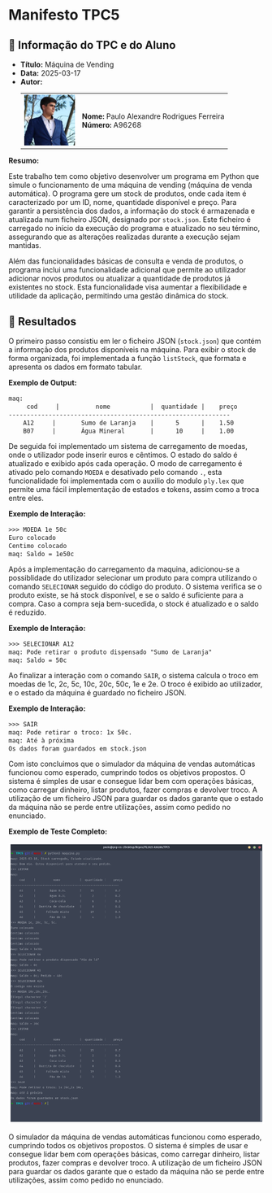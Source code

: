# Manifesto TPC5

## 📌 Informação do TPC e do Aluno  

- **Título:** Máquina de Vending
- **Data:** 2025-03-17
- **Autor:**  
    <table>
    <tr>
        <td><img src="../Images/Profile.jpg" width="100"></td>
        <td>
        <strong>Nome:</strong> Paulo Alexandre Rodrigues Ferreira<br>
        <strong>Número:</strong> A96268
        </td>
    </tr>
    </table>

**Resumo:** 

Este trabalho tem como objetivo desenvolver um programa em Python que simule o funcionamento de uma máquina de vending (máquina de venda automática). O programa gere um stock de produtos, onde cada item é caracterizado por um ID, nome, quantidade disponível e preço. Para garantir a persistência dos dados, a informação do stock é armazenada e atualizada num ficheiro JSON, designado por `stock.json`. Este ficheiro é carregado no início da execução do programa e atualizado no seu término, assegurando que as alterações realizadas durante a execução sejam mantidas.

Além das funcionalidades básicas de consulta e venda de produtos, o programa inclui uma funcionalidade adicional que permite ao utilizador adicionar novos produtos ou atualizar a quantidade de produtos já existentes no stock. Esta funcionalidade visa aumentar a flexibilidade e utilidade da aplicação, permitindo uma gestão dinâmica do stock.

## 📂 Resultados

O primeiro passo consistiu em ler o ficheiro JSON (`stock.json`) que contém a informação dos produtos disponíveis na máquina. Para exibir o stock de forma organizada, foi implementada a função `listStock`, que formata e apresenta os dados em formato tabular.

**Exemplo de Output:**
```
maq:
     cod     |          nome           |  quantidade |    preço    
-------------------------------------------------------------
    A12     |       Sumo de Laranja    |      5      |    1.50    
    B07     |       Água Mineral       |      10     |    1.00    
```

De seguida foi implementado um sistema de carregamento de moedas, onde o utilizador pode inserir euros e cêntimos. O estado do saldo é atualizado e exibido após cada operação. O modo de carregamento é ativado pelo comando `MOEDA` e desativado pelo comando `.`, esta funcionalidade foi implementada com o auxilio do modulo `ply.lex` que permite uma fácil implementação de estados e tokens, assim como a troca entre eles.

**Exemplo de Interação:**
```
>>> MOEDA 1e 50c
Euro colocado
Centimo colocado
maq: Saldo = 1e50c
```

Após a implementação do carregamento da maquina, adicionou-se a possiblidade do utilizador selecionar um produto para compra utilizando o comando `SELECIONAR` seguido do código do produto. O sistema verifica se o produto existe, se há stock disponível, e se o saldo é suficiente para a compra. Caso a compra seja bem-sucedida, o stock é atualizado e o saldo é reduzido.

**Exemplo de Interação:**
```
>>> SELECIONAR A12
maq: Pode retirar o produto dispensado "Sumo de Laranja"
maq: Saldo = 50c
```

Ao finalizar a interação com o comando `SAIR`, o sistema calcula o troco em moedas de 1c, 2c, 5c, 10c, 20c, 50c, 1e e 2e. O troco é exibido ao utilizador, e o estado da máquina é guardado no ficheiro JSON.

**Exemplo de Interação:**
```
>>> SAIR
maq: Pode retirar o troco: 1x 50c.
maq: Até à próxima
Os dados foram guardados em stock.json
```

Com isto concluimos que o simulador da máquina de vendas automáticas funcionou como esperado, cumprindo todos os objetivos propostos. O sistema é simples de usar e consegue lidar bem com operações básicas, como carregar dinheiro, listar produtos, fazer compras e devolver troco. A utilização de um ficheiro JSON para guardar os dados garante que o estado da máquina não se perde entre utilizações, assim como pedido no enunciado.

**Exemplo de Teste Completo:**

![imagem](terminal.png)


O simulador da máquina de vendas automáticas funcionou como esperado, cumprindo todos os objetivos propostos. O sistema é simples de usar e consegue lidar bem com operações básicas, como carregar dinheiro, listar produtos, fazer compras e devolver troco. A utilização de um ficheiro JSON para guardar os dados garante que o estado da máquina não se perde entre utilizações, assim como pedido no enunciado.